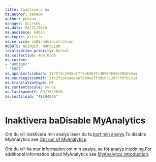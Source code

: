 ```yaml
---
title: Inaktivera ba
ms.author: pebaum
author: pebaum
manager: mnirkhe
ms.date: 04/21/2020
ms.audience: Admin
ms.topic: article
ms.service: o365-administration
ROBOTS: NOINDEX, NOFOLLOW
localization_priority: Normal
ms.collection: Adm_O365
ms.custom:
- "9001697"
- "5887"
ms.openlocfilehash: 1175fdc35d5af7f7a63674cd6004b98b28b6b8aa
ms.sourcegitcommit: 2fc3f2a83aee6ef290a1ffddc0312877f07b231d
ms.translationtype: MT
ms.contentlocale: sv-SE
ms.lasthandoff: 09/16/2020
ms.locfileid: "48194265"
---
```

# <a name="disable-myanalytics"></a><span data-ttu-id="a0134-102">Inaktivera ba</span><span class="sxs-lookup"><span data-stu-id="a0134-102">Disable MyAnalytics</span></span>

<span data-ttu-id="a0134-103">Om du vill inaktivera min analys läser du ta [bort min analys](https://docs.microsoft.com/workplace-analytics/myanalytics/use/opt-out-of-mya).</span><span class="sxs-lookup"><span data-stu-id="a0134-103">To disable MyAnalytics see [Opt out of MyAnalytics](https://docs.microsoft.com/workplace-analytics/myanalytics/use/opt-out-of-mya).</span></span> 

<span data-ttu-id="a0134-104">Om du vill ha mer information om min analys, se för [analys inledning](https://docs.microsoft.com/workplace-analytics/myanalytics/mya-landing-page).</span><span class="sxs-lookup"><span data-stu-id="a0134-104">For additional information about MyAnalytics see [MyAnalytics introduction](https://docs.microsoft.com/workplace-analytics/myanalytics/mya-landing-page).</span></span>
